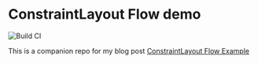 # ConstraintLayout Flow demo


![Build CI](https://github.com/jshvarts/ConstraintLayoutFlowDemo/workflows/Build%20CI/badge.svg)

This is a companion repo for my blog post [ConstraintLayout Flow Example](http://valueof.io/blog/constraintlayout-flow-example)
